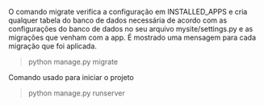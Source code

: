 O comando migrate verifica a configuração em INSTALLED_APPS e cria qualquer tabela do banco de dados necessária de acordo com as configurações do banco de dados no seu arquivo mysite/settings.py e as migrações que venham com a app. É mostrado uma mensagem para cada migração que foi aplicada. 
> python manage.py migrate

Comando usado para iniciar o projeto
> python manage.py runserver

